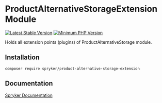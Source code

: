 # ProductAlternativeStorageExtension Module
[![Latest Stable Version](https://poser.pugx.org/spryker/product-alternative-storage-extension/v/stable.svg)](https://packagist.org/packages/spryker/product-alternative-storage-extension)
[![Minimum PHP Version](https://img.shields.io/badge/php-%3E%3D%208.3-8892BF.svg)](https://php.net/)

Holds all extension points (plugins) of ProductAlternativeStorage module.

## Installation

```
composer require spryker/product-alternative-storage-extension
```

## Documentation

[Spryker Documentation](https://docs.spryker.com)
